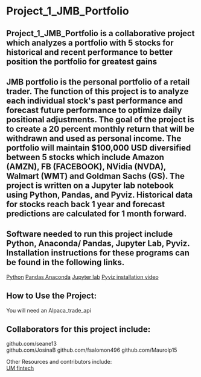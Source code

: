 # Project_1_JMB_Portfolio

## Project_1_JMB_Portfolio is a collaborative project which analyzes a portfolio with 5 stocks for historical and recent performance to better position the portfolio for greatest gains 


## JMB portfolio is the personal portfolio of a retail trader. The function of this project is to analyze each individual stock's past performance and forecast future performance to optimize daily positional adjustments. The goal of the project is to create a 20 percent monthly return that will be withdrawn and used as personal income. The portfolio will maintain $100,000 USD diversified between 5 stocks which include Amazon (AMZN), FB (FACEBOOK), NVidia (NVDA), Walmart (WMT) and Goldman Sachs (GS). The project is written on a Jupyter lab notebook using Python, Pandas, and Pyviz. Historical data for stocks reach back 1 year and forecast predictions are calculated for 1 month forward.  

## Software needed to run this project include Python, Anaconda/ Pandas, Jupyter Lab, Pyviz. Installation instructions for these programs can be found in the following links.   
[Python](https://www.python.org/downloads/)
[Pandas Anaconda](https://anaconda.org/anaconda/pandas)
[Jupyter lab](https://jupyter.org/install)
[Pyviz installation video](https://youtu.be/ousjjkD4JbA)   


## How to Use the Project:
You will need an Alpaca_trade_api


## Collaborators for this project include:   
github.com/seane13  
github.com/JosinaB
github.com/fsalomon496
github.com/Maurolp15

Other Resources and contributors include:  
[UM fintech](https://bootcamp.miami.edu/fintech/)


